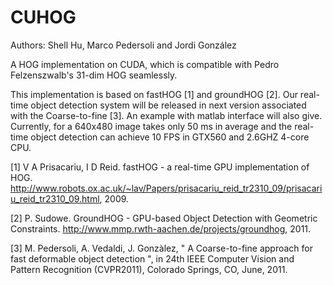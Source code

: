 CUHOG
=====

Authors: Shell Hu, Marco Pedersoli and Jordi González

A HOG implementation on CUDA, which is compatible with Pedro Felzenszwalb's 31-dim HOG seamlessly.

This implementation is based on fastHOG [1] and groundHOG [2]. Our real-time object detection system will be released in next version associated with the Coarse-to-fine [3].
An example with matlab interface will also give. Currently, for a 640x480 image takes only 50 ms in average and the real-time object detection can achieve 10 FPS in GTX560 and 2.6GHZ 4-core CPU.

[1] V A Prisacariu, I D Reid. fastHOG - a real-time GPU implementation of HOG. http://www.robots.ox.ac.uk/~lav/Papers/prisacariu_reid_tr2310_09/prisacariu_reid_tr2310_09.html, 2009.

[2] P. Sudowe. GroundHOG - GPU-based Object Detection with Geometric Constraints. http://www.mmp.rwth-aachen.de/projects/groundhog, 2011.

[3] M. Pedersoli, A. Vedaldi, J. Gonzàlez, " A Coarse-to-fine approach for fast deformable object detection ", in 24th IEEE Computer Vision and Pattern Recognition (CVPR2011), Colorado Springs, CO, June, 2011.
